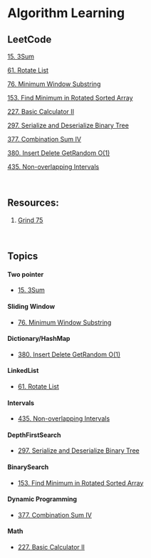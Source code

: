 # Algorithm Learning

## LeetCode

[15. 3Sum](https://github.com/kai-ion/Technical-Programming-Practice/blob/main/LeetCode/0015.%203Sum.md)

[61. Rotate List](https://github.com/kai-ion/Technical-Programming-Practice/blob/main/LeetCode/0061.%20Rotate%20List.md)

[76. Minimum Window Substring](https://github.com/kai-ion/Technical-Programming-Practice/blob/main/LeetCode/0076.%20Minimum%20Window%20Substring.md)

[153. Find Minimum in Rotated Sorted Array](https://github.com/kai-ion/Technical-Programming-Practice/blob/main/LeetCode/0153.%20Find%20Minimum%20in%20Rotated%20Sorted%20Array.md)

[227. Basic Calculator II](https://github.com/kai-ion/Technical-Programming-Practice/blob/main/LeetCode/0227.%20Basic%20Calculator%20II.md)

[297. Serialize and Deserialize Binary Tree]()

[377. Combination Sum IV](https://github.com/kai-ion/Technical-Programming-Practice/blob/main/LeetCode/0377.%20Combination%20Sum%20IV.md)

[380. Insert Delete GetRandom O(1)](https://github.com/kai-ion/Technical-Programming-Practice/blob/main/LeetCode/0380.%20Insert%20Delete%20GetRandom%20O(1).md)

[435. Non-overlapping Intervals](https://github.com/kai-ion/Technical-Programming-Practice/blob/main/LeetCode/0435.%20Non-overlapping%20Intervals.md)

<br>

## Resources:
1.  [Grind 75](https://www.techinterviewhandbook.org/grind75)

<br>

## Topics

#### Two pointer
* [15. 3Sum](https://github.com/kai-ion/Technical-Programming-Practice/blob/main/LeetCode/0015.%203Sum.md)

#### Sliding Window
* [76. Minimum Window Substring](https://github.com/kai-ion/Technical-Programming-Practice/blob/main/LeetCode/0076.%20Minimum%20Window%20Substring.md)

#### Dictionary/HashMap
* [380. Insert Delete GetRandom O(1)](https://github.com/kai-ion/Technical-Programming-Practice/blob/main/LeetCode/0380.%20Insert%20Delete%20GetRandom%20O(1).md)

#### LinkedList
* [61. Rotate List](https://github.com/kai-ion/Technical-Programming-Practice/blob/main/LeetCode/0061.%20Rotate%20List.md)

#### Intervals
* [435. Non-overlapping Intervals](https://github.com/kai-ion/Technical-Programming-Practice/blob/main/LeetCode/0435.%20Non-overlapping%20Intervals.md)

#### DepthFirstSearch
* [297. Serialize and Deserialize Binary Tree]()

#### BinarySearch
* [153. Find Minimum in Rotated Sorted Array](https://github.com/kai-ion/Technical-Programming-Practice/blob/main/LeetCode/0153.%20Find%20Minimum%20in%20Rotated%20Sorted%20Array.md)

#### Dynamic Programming
* [377. Combination Sum IV](https://github.com/kai-ion/Technical-Programming-Practice/blob/main/LeetCode/0377.%20Combination%20Sum%20IV.md)

#### Math
* [227. Basic Calculator II](https://github.com/kai-ion/Technical-Programming-Practice/blob/main/LeetCode/0227.%20Basic%20Calculator%20II.md)